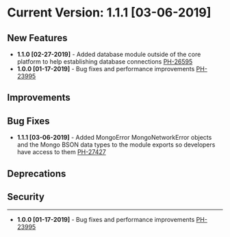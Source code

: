 # Current Version: 1.1.1 [03-06-2019]

## New Features
* __1.1.0 [02-27-2019]__ - Added database module outside of the core platform to help establishing database connections [PH-26595](http://itential.atlassian.net/browse/PH-26595)
* __1.0.0 [01-17-2019]__ - Bug fixes and performance improvements [PH-23995](http://itential.atlassian.net/browse/PH-23995)

## Improvements

## Bug Fixes
* __1.1.1 [03-06-2019]__ - Added MongoError MongoNetworkError objects and the Mongo BSON data types to the module exports so developers have access to them  [PH-27427](http://itential.atlassian.net/browse/PH-27427)

## Deprecations

## Security


---

* __1.0.0 [01-17-2019]__ - Bug fixes and performance improvements [PH-23995](http://itential.atlassian.net/browse/PH-23995)
